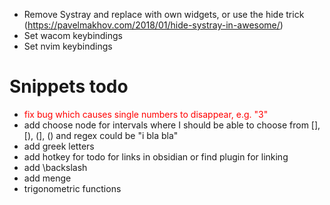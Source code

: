 + Remove Systray and replace with own widgets, or use the hide trick (https://pavelmakhov.com/2018/01/hide-systray-in-awesome/)
+ Set wacom keybindings
+ Set nvim keybindings

#  Snippets todo
+ <font color=red>fix bug which causes single numbers to disappear, e.g. "3<Tab>"</font>
+ add choose node for intervals where I should be able to choose from [], [), (], () and regex could be "i bla bla"
+ add greek letters
+ add hotkey for todo for links in obsidian or find plugin for linking
+ add \backslash
+ add menge
+ trigonometric functions
